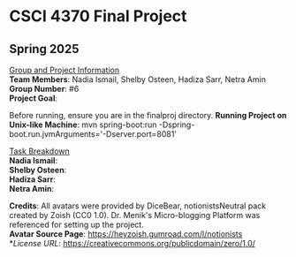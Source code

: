 # CSCI 4370 Final Project
## Spring 2025
<ins> Group and Project Information </ins> </br>
**Team Members**: Nadia Ismail, Shelby Osteen, Hadiza Sarr, Netra Amin </br>
**Group Number**: #6 </br>
**Project Goal**:  </br>

Before running, ensure you are in the finalproj directory. 
**Running Project on Unix-like Machine**: mvn spring-boot:run -Dspring-boot.run.jvmArguments='-Dserver.port=8081' 



<ins> Task Breakdown </ins> </br>
**Nadia Ismail**: </br>
**Shelby Osteen**: </br>
**Hadiza Sarr**: </br>
**Netra Amin**: </br>

**Credits**: All avatars were provided by DiceBear, notionistsNeutral pack created by Zoish (CC0 1.0). Dr. Menik's Micro-blogging Platform was referenced for setting up the project. </br>
**Avatar Source Page**: https://heyzoish.gumroad.com/l/notionists </br> 
**License URL*: https://creativecommons.org/publicdomain/zero/1.0/ </br> 

